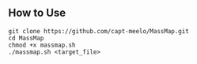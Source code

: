 ## How to Use
```
git clone https://github.com/capt-meelo/MassMap.git
cd MassMap
chmod +x massmap.sh
./massmap.sh <target_file>
```
